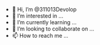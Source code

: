 - 👋 Hi, I’m @311013Devolop
- 👀 I’m interested in ...
- 🌱 I’m currently learning ...
- 💞️ I’m looking to collaborate on ...
- 📫 How to reach me ...

<!---
311013Devolop/311013Devolop is a ✨ special ✨ repository because its `README.md` (this file) appears on your GitHub profile.
You can click the Preview link to take a look at your changes.
--->

